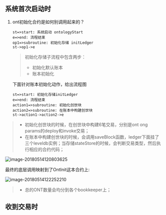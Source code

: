 ## 系统首次启动时

1. ont初始化合约是如何别调用起来的？

   ```flow
   st=>start: 系统启动 ontologyStart
   e=>end: 流程结束
   op1=>subroutine: 初始化存储 initLedger
   st->op1->e
   ```

   > 初始化存储子流程中包含两步：
   >
   > - 初始化默认账本
   > - 账本初始化

   

   下面针对账本初始化动作，给出流程图

   ```flow
   st=>start: 初始化存储initLedger
   e=>end: 流程结束
   action1=>subroutine: 初始化创世块
   action2=>subroutine: 在账本中构建创世块
   st->action1->action2->e
   ```



> - 初始化创世块的时候，在创世块中构建6笔交易，分别是ont ong params的deploy和invoke交易；
> - 在账本中构建创世块的时候，会调用saveBlock函数，ledger下面挂了三个leveldb实例；当存储stateStore的时候，会判断交易类型，然后执行相应的合约代码；

![image-20180514120803625](/var/folders/x6/p_w__rzj5l91r8ygv0qrd99w0000gn/T/abnerworks.Typora/image-20180514120803625.png)



最终的底层调用映射到了OntInit这本合约上:

![image-20180514122252210](/var/folders/x6/p_w__rzj5l91r8ygv0qrd99w0000gn/T/abnerworks.Typora/image-20180514122252210.png)

> - 总的ONT数量会均分到各个bookkeeper上；



## 收到交易时



